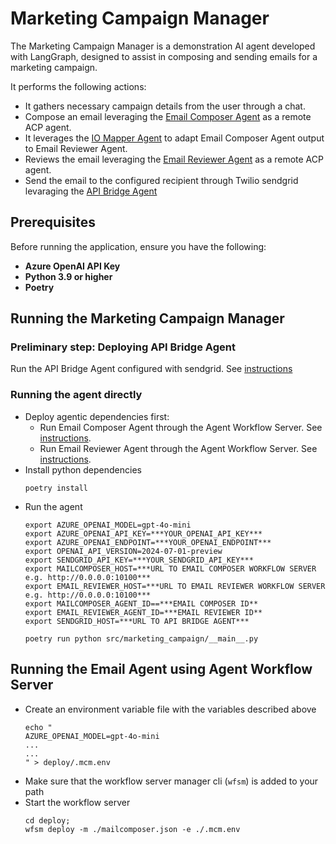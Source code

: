 # Marketing Campaign Manager

The Marketing Campaign Manager is a demonstration AI agent developed with LangGraph, designed to assist in composing and sending emails for a marketing campaign.

It performs the following actions:
* It gathers necessary campaign details from the user through a chat.
* Compose an email leveraging the [Email Composer Agent](../mailcomposer/) as a remote ACP agent.
* It leverages the [IO Mapper Agent](https://github.com/agntcy/iomapper-agnt) to adapt Email Composer Agent output to Email Reviewer Agent.
* Reviews the email leveraging the [Email Reviewer Agent](../email_reviewer/) as a remote ACP agent.
* Send the email to the configured recipient through Twilio sendgrid levaraging the [API Bridge Agent](https://github.com/agntcy/api-bridge-agnt)

## Prerequisites

Before running the application, ensure you have the following:

- **Azure OpenAI API Key**
- **Python 3.9 or higher**
- **Poetry**

## Running the Marketing Campaign Manager

### Preliminary step: Deploying API Bridge Agent

Run the API Bridge Agent configured with sendgrid. See [instructions](https://docs.agntcy.org/pages/syntactic_sdk/api_bridge_agent.html#an-example-with-sendgrid-api)


### Running the agent directly
* Deploy agentic dependencies first:
    * Run Email Composer Agent through the Agent Workflow Server. See [instructions](../mailcomposer/README.md#running-the-email-agent-using-agent-workflow-server).
    * Run Email Reviewer Agent through the Agent Workflow Server. See [instructions](../email_reviewer/README.md#running-the-email-agent-using-agent-workflow-server).
* Install python dependencies  
    ```
    poetry install
    ```
* Run the agent
    ```
    export AZURE_OPENAI_MODEL=gpt-4o-mini
    export AZURE_OPENAI_API_KEY=***YOUR_OPENAI_API_KEY***
    export AZURE_OPENAI_ENDPOINT=***YOUR_OPENAI_ENDPOINT***
    export OPENAI_API_VERSION=2024-07-01-preview 
    export SENDGRID_API_KEY=***YOUR_SENDGRID_API_KEY***
    export MAILCOMPOSER_HOST=***URL TO EMAIL COMPOSER WORKFLOW SERVER e.g. http://0.0.0.0:10100***
    export EMAIL_REVIEWER_HOST=***URL TO EMAIL REVIEWER WORKFLOW SERVER e.g. http://0.0.0.0:10100***
    export MAILCOMPOSER_AGENT_ID==***EMAIL COMPOSER ID**
    export EMAIL_REVIEWER_AGENT_ID=***EMAIL REVIEWER ID**
    export SENDGRID_HOST=***URL TO API BRIDGE AGENT*** 
    
    poetry run python src/marketing_campaign/__main__.py
    ```

## Running the Email Agent using Agent Workflow Server

* Create an environment variable file with the variables described above
    ```commandline
    echo "
    AZURE_OPENAI_MODEL=gpt-4o-mini
    ...
    ...
    " > deploy/.mcm.env
    ```
* Make sure that the workflow server manager cli (`wfsm`) is added to your path
* Start the workflow server
    ```
    cd deploy;
    wfsm deploy -m ./mailcomposer.json -e ./.mcm.env
    ```


